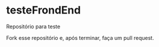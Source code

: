 # testeFrondEnd
Repositório para teste

Fork esse repositório e, após terminar, faça um pull request.
